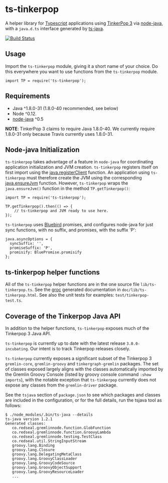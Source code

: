 # ts-tinkerpop

A helper library for [Typescript](http://www.typescriptlang.org/) applications using
[TinkerPop 3](http://www.tinkerpop.com/) via [node-java](https://github.com/joeferner/node-java),
with a `java.d.ts` interface generated by [ts-java](https://github.com/RedSeal-co/ts-java).

[![Build Status](https://travis-ci.org/RedSeal-co/ts-tinkerpop.svg?branch=master)](https://travis-ci.org/RedSeal-co/ts-tinkerpop)

## Usage

Import the `ts-tinkerpop` module, giving it a short name of your choice. Do this everywhere
you want to use functions from the `ts-tinkerpop` module.

```
import TP = require('ts-tinkerpop');
```

## Requirements

* Java ^1.8.0-31 (1.8.0-40 recommended, see below)
* Node ^0.12.
* [node-java](https://github.com/joeferner/node-java) ^0.5

**NOTE**: TinkerPop 3 claims to require Java 1.8.0-40. We currently require 1.8.0-31 only because Travis currently uses 1.8.0-31.

## Node-java Initialization

`ts-tinkerpop` takes advantage of a feature in `node-java` for coordinating application initialization and JVM creation. `ts-tinkerpop` registers itself on first import using the [java.registerClient](https://github.com/joeferner/node-java#javaRegisterClient) function. An application using `ts-tinkerpop` must therefore create the JVM using the corresponding [java.ensureJvm](https://github.com/joeferner/node-java#javaEnsureJvm) function. However, `ts-tinkerpop` wraps the `java.ensureJvm()` function in the method `TP.getTinkerpop()`:

```
import TP = require('ts-tinkerpop');

TP.getTinkerpop().then(() => {
	// ts-tinkerpop and JVM ready to use here.
});
```

`ts-tinkerpop` uses [Bluebird](https://github.com/petkaantonov/bluebird) promises, and configures node-java for just sync functions, with no suffix, and promises, with the suffix 'P':

```
java.asyncOptions = {
  syncSuffix: '',
  promiseSuffix: 'P',
  promisify: BluePromise.promisify
};
```

## ts-tinkerpop helper functions

All of the `ts-tinkerpop` helper functions are in the one source file `lib/ts-tinkerpop.ts`. See the [groc](https://github.com/nevir/groc) generated documentation in `doc/lib/ts-tinkerpop.html`. See also the unit tests for examples: `test/tinkerpop-test.ts`.

## Coverage of the Tinkerpop Java API

In addition to the helper functions, `ts-tinkerpop` exposes much of the Tinkerpop 3 Java API.

`ts-tinkerpop` is currently up to date with the latest release `3.0.0-incubating`. Our intent is to track Tinkerpop releases closely.

`ts-tinkerpop` currently exposes a significant subset of the Tinkerpop 3 `gremlin-core`, `gremlin-groovy` and `tinkergraph-gremlin` packages. The set of classes exposed largely aligns with the classes automatically imported by the Gremlin Groovy Console (listed by groovy console command `:show imports`), with the notable exception that `ts-tinkerpop` currently does not expose any classes from the `gremlin-driver` package.

See the `tsjava` section of `package.json` to see which packages and classes are included in the configuration, or for the full details, run the tsjava tool as follows:

```
$ ./node_modules/.bin/ts-java --details
ts-java version 1.2.1
Generated classes:
   co.redseal.gremlinnode.function.GlobFunction
   co.redseal.gremlinnode.function.GroovyLambda
   co.redseal.gremlinnode.testing.TestClass
   co.redseal.util.StringInputStream
   groovy.lang.Binding
   groovy.lang.Closure
   groovy.lang.DelegatingMetaClass
   groovy.lang.GroovyClassLoader
   groovy.lang.GroovyCodeSource
   groovy.lang.GroovyObjectSupport
   groovy.lang.GroovyResourceLoader
   ...
```
